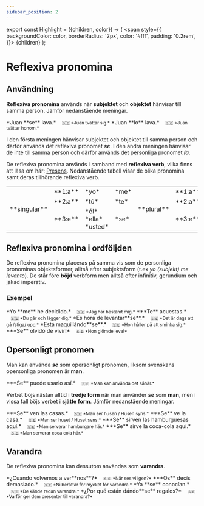 ```yaml
---
sidebar_position: 2
---
```


export const Highlight = ({children, color}) => (
  <span
    style={{
      backgroundColor: color,
      borderRadius: '2px',
      color: '#fff',
      padding: '0.2rem',
    }}>
    {children}
  </span>
);

# <Highlight color="var(--highlight)">Reflexiva pronomina</Highlight>

## <Highlight color="#ff4802">Användning</Highlight>

**Reflexiva pronomina** används när **subjektet** och **objektet** hänvisar till samma person. Jämför nedanstående meningar.

<div class="custom-quote">  
*Juan **se** lava.*   
&nbsp;&nbsp;&nbsp;<small>🇸🇪 *Juan tvättar sig.*</small>   
*Juan **lo** lava.*   
&nbsp;&nbsp;&nbsp;<small>🇸🇪 *Juan tvättar honom.*</small>      
</div>

I den första meningen hänvisar subjektet och objektet till samma person och därför används det reflexiva pronomet ***se***. I den andra meningen hänvisar de inte till samma person och därför används det personliga pronomet ***la***.

De reflexiva pronomina används i samband med **reflexiva verb**, vilka finns att läsa om här: [Presens](/docs/Verb/Tempus/Presens). Nedanstående tabell visar de olika pronomina samt deras tillhörande reflexiva verb.

<table>
  <tbody>
  <tr>
      <td rowspan="3"> **singular**</td>
      <td> **1:a**</td>
      <td> *yo*</td>
      <td> *me*</td>
      <td rowspan="3"> **plural**</td>
      <td> **1:a**</td>
      <td> *nosotros*</td> 
      <td> *nos*</td>
      </tr>
    <tr>
      <td> **2:a**</td>
      <td> *tú*</td>
      <td> *te*</td>
      <td> **2:a**</td>
      <td> *vosotros*</td> 
      <td> *os*</td>
    </tr>
    <tr>
      <td> **3:e**</td>
      <td> *él*      
      *ella*            
      *usted*</td>
      <td> *se*</td>
      <td> **3:e**</td>
      <td> *ellos*      
      *ustedes*</td> 
      <td> *se*</td>
    </tr>
  </tbody>
</table>

## <Highlight color="#ff4802">Reflexiva pronomina i ordföljden</Highlight>

De reflexiva pronomina placeras på samma vis som de personliga pronominas objektsformer, alltså efter subjektsform (t.ex *yo (subjekt) me levanto*). De står före **böjd** verbform men alltså efter infinitiv, gerundium och jakad imperativ.

### <Highlight color="#ff4802">Exempel</Highlight>

<div class="custom-quote">  
*Yo **me** he decidido.*   
&nbsp;&nbsp;&nbsp;<small>🇸🇪 *Jag har bestämt mig.*</small>   
***Te** acuestas.*   
&nbsp;&nbsp;&nbsp;<small>🇸🇪 *Du går och lägger dig.*</small>     
*Es hora de levantar**se**.*   
&nbsp;&nbsp;&nbsp;<small>🇸🇪 *Det är dags att gå /stiga/ upp.*</small>  
*Está maquillándo**se**.*   
&nbsp;&nbsp;&nbsp;<small>🇸🇪 *Hon håller på att sminka sig.*</small>     
***Se** olvidó de vivir!*   
&nbsp;&nbsp;&nbsp;<small>🇸🇪 *Hon glömde leva!*</small>  
</div>

## <Highlight color="#ff4802">Opersonligt pronomen</Highlight>

Man kan använda ***se*** som opersonligt pronomen, liksom svenskans opersonliga pronomen är **man**. 

<div class="custom-quote">  
***Se** puede usarlo así.*   
&nbsp;&nbsp;&nbsp;<small>🇸🇪 *Man kan använda det såhär.*</small>   
</div>

Verbet böjs nästan alltid i **tredje form** när man använder ***se*** som **man**, men i vissa fall böjs verbet i **sjätte form**. Jämför nedanstående meningar.

<div class="custom-quote">  
***Se** ven las casas.*   
&nbsp;&nbsp;&nbsp;<small>🇸🇪 *Man ser husen / Husen syns.*</small>     
***Se** ve la casa.*   
&nbsp;&nbsp;&nbsp;<small>🇸🇪 *Man ser huset / Huset syns.*</small>   
***Se** sirven las hamburguesas aquí.*   
&nbsp;&nbsp;&nbsp;<small>🇸🇪 *Man serverar hamburgare här.*</small>   
***Se** sirve la coca-cola aquí.*   
&nbsp;&nbsp;&nbsp;<small>🇸🇪 *Man serverar coca cola här.*</small>   
</div>

## <Highlight color="#ff4802">Varandra</Highlight>

De reflexiva pronomina kan dessutom användas som **varandra**.

<div class="custom-quote">  
*¿Cuando volvemos a ver**nos**?*   
&nbsp;&nbsp;&nbsp;<small>🇸🇪 *När ses vi igen?*</small>     
***Os** decís demasiado.*   
&nbsp;&nbsp;&nbsp;<small>🇸🇪 *Ni berättar för mycket för varandra.*</small>   
*Ya **se** conocían.*   
&nbsp;&nbsp;&nbsp;<small>🇸🇪 *De kände redan varandra.*</small>   
*¿Por qué están dándo**se** regalos?*   
&nbsp;&nbsp;&nbsp;<small>🇸🇪 *Varför ger dem presenter till varandra?*</small>   
</div>